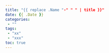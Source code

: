 ```yaml
---
title: "{{ replace .Name "-" " " | title }}"
date: {{ .Date }}
categories:
 - ""
tags:
 - "xx"
 - "xxx"
toc: true
---
```


